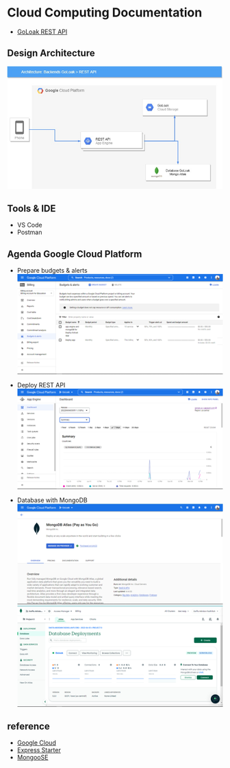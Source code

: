 # Cloud Computing Documentation

- [GoLoak REST API](https://github.com/GoLoak/GoLoak-Cloud-Computing)

## Design Architecture
![GCP](../CC/img/GCP-Diagram.jpg)

## Tools & IDE
* VS Code
* Postman

## Agenda Google Cloud Platform

* Prepare budgets & alerts
![Billing](../CC/img/biling.PNG)

* Deploy REST API
![App Engine](../CC/img/app-engine.PNG)

* Database with MongoDB
![Payment with GCP](../CC/img/subsMongoDB.PNG)
![Buy mongoDB Serverless](../CC/img/mongo.PNG)

## reference
* [Google Cloud](https://cloud.google.com/appengine/docs/standard/nodejs/using-cloud-storage)
* [Express Starter](https://github.com/or-abdillh/express-starter)
* [MongooSE](https://mongoosejs.com/docs/)
